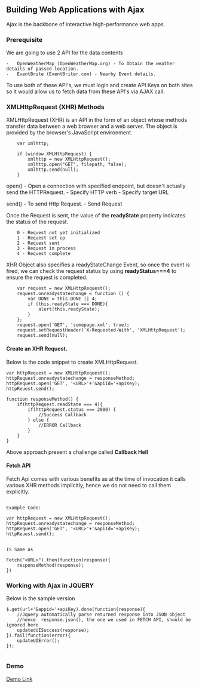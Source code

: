 
## Building Web Applications with Ajax

Ajax is the backbone of interactive high-performance web apps.

### Prerequisite
We are going to use 2 API for the data contents

    -   OpenWeatherMap (OpenWeatherMap.org) - To Obtain the weather details of passed location.
    -   EventBrite (EventBriter.com) - Nearby Event details.

To use both of these API's, we must login and create API Keys on both sites so it would allow us to fetch data from these API's via AJAX call.


### XMLHttpRequest (XHR) Methods
XMLHttpRequest (XHR) is an API in the form of an object whose methods transfer data between a web browser and a web server. The object is provided by the browser's JavaScript environment.

```
    var xmlhttp;

    if (window.XMLHttpRequest) {
        xmlhttp = new XMLHttpRequest();
        xmlhttp.open("GET", filepath, false);
        xmlhttp.send(null);
    }

```
open() - Open a connection with specified endpoint, but doesn't actually send the HTTPRequest.
    -   Specify HTTP verb
    -   Specify target URL

send() - To send Http Request.
    -   Send Request

Once the Request is sent, the value of the **readyState** property indicates the status of the request.

        0 - Request not yet initialized
        1 - Request set up
        2 - Request sent
        3 - Request in process
        4 - Request complete

XHR Object also specifies a readyStateChange Event, so once the event is fired, we can check the request status by using **readyStatus===4** to ensure the request is completed.

```
    var request = new XMLHttpRequest();
    request.onreadystatechange = function () {
        var DONE = this.DONE || 4;
        if (this.readyState === DONE){
            alert(this.readyState);
        }
    };
    request.open('GET', 'somepage.xml', true);
    request.setRequestHeader('X-Requested-With', 'XMLHttpRequest');  
    request.send(null);  

```

#### Create an XHR Request.

Below is the code snippet to create XMLHttpRequest.

```
var httpRequest = new XMLHttpRequest();
httpRequest.onreadystatechange = responseMethod;
httpRequest.open('GET', '<URL>'+'&apiId='+apiKey);
httpReuest.send();

function responseMethod() {
    if(httpRequest.readState === 4){
        if(httpRequest.status === 2000) {
            //Success Callback
        } else {
            //ERROR Callback
        }
    }
}

```

Above approach present a challenge called **Callback Hell**

#### Fetch API

Fetch Api comes with various benefits as at the time of invocation it calls various XHR methods implicitly, hence we do not need to call them explicitly.

```

Example Code:

var httpRequest = new XMLHttpRequest();
httpRequest.onreadystatechange = responseMethod;
httpRequest.open('GET', '<URL>'+'&apiId='+apiKey);
httpReuest.send();


IS Same as 

Fetch("<URL>").then(function(response){
    responseMethod(response);
})

```

### Working with Ajax in JQUERY

Below is the sample version

```
$.get(url+'&appid='+apiKey).done(function(response){
    //Jquery automatically parse returned response into JSON object
    //hence  response.json(), the one we used in FETCH API, should be ignored here 
    updatedUISuccess(response);
}).fail(function(error){
    updateUIError();
});


```



### Demo
[Demo Link](https://vanilla-javascript-ajax-app.herokuapp.com/)
